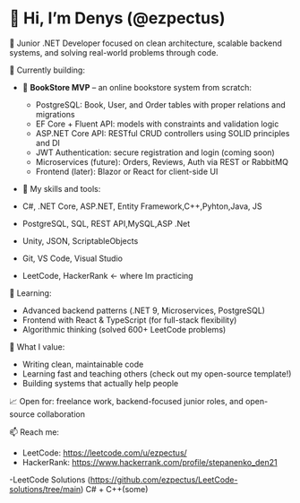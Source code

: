 # 👋 Hi, I’m Denys (@ezpectus)

🔧 Junior .NET Developer focused on clean architecture, scalable backend systems, and solving real-world problems through code.

🚀 Currently building:
- 🛒 **BookStore MVP** – an online bookstore system from scratch:
  - PostgreSQL: Book, User, and Order tables with proper relations and migrations
  - EF Core + Fluent API: models with constraints and validation logic
  - ASP.NET Core API: RESTful CRUD controllers using SOLID principles and DI
  - JWT Authentication: secure registration and login (coming soon)
  - Microservices (future): Orders, Reviews, Auth via REST or RabbitMQ
  - Frontend (later): Blazor or React for client-side UI
    


- 🧰 My skills and  tools:

- C#, .NET Core, ASP.NET, Entity Framework,C++,Pyhton,Java, JS
- PostgreSQL, SQL, REST API,MySQL,ASP .Net 
- Unity, JSON, ScriptableObjects
- Git, VS Code, Visual Studio
- LeetCode, HackerRank <- where Im practicing

🧠 Learning:
- Advanced backend patterns (.NET 9, Microservices, PostgreSQL)
- Frontend with React & TypeScript (for full-stack flexibility)
- Algorithmic thinking (solved 600+ LeetCode problems)

🎯 What I value:
- Writing clean, maintainable code
- Learning fast and teaching others (check out my open-source template!)
- Building systems that actually help people

📈 Open for: freelance work, backend-focused junior roles, and open-source collaboration

📫 Reach me:
- LeetCode: https://leetcode.com/u/ezpectus/
- HackerRank: https://www.hackerrank.com/profile/stepanenko_den21
  
-LeetCode Solutions (https://github.com/ezpectus/LeetCode-solutions/tree/main) C# + C++(some)
